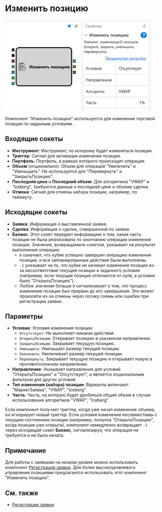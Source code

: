 # Изменить позицию

![Designer position modify 00](../../../../../../images/designer_position_modify_00.png)

Компонент "Изменить позицию" используется для изменения торговой позиции по заданным условиям.

## Входящие сокеты

- **Инструмент**: Инструмент, по которому будет изменяться позиция.
- **Триггер**: Сигнал для активации изменения позиции.
- **Портфель**: Портфель, в рамках которого происходит операция.
- **Объем** (опционально): Объем для операций "Увеличить" и "Уменьшить". Не используется для "Перевернуть" и "ЗакрытьПозицию".
- **Последняя цена** и **Последний объем**: Для алгоритмов "VWAP" и "Iceberg", требуются данные о последней цене и объеме сделки.
- **Отмена**: Сигнал для отмены набора позиции, например, по таймауту.

## Исходящие сокеты

- **Заявка**: Информация о выставленной заявке.
- **Сделка**: Информация о сделке, совершенной по заявке.
- **Баланс**: Этот сокет передает информацию о том, какая часть позиции не была реализована по окончанию операции изменения позиции. Значение, возвращаемое сокетом, указывает на результат выполнения операции:
  - `0` означает, что кубик успешно завершил операцию изменения позиции, и все запланированные действия были выполнены.
  - `-1` указывает на то, что кубик не начинал изменение позиции из-за несоответствия текущей позиции и заданного условия (например, если текущая позиция отличается от нуля, а условие было "ОткрытьПозицию").
  - Любое значение больше `0` сигнализирует о том, что процесс изменения позиции был прерван до его завершения. Это может произойти из-за отмены через логику схемы или ошибки при регистрации заявки.

## Параметры

- **Условие**: Условия изменения позиции:
  - `Отсутствует`: Не выполняет никаких действий.
  - `ОткрытьПозицию`: Открывает позицию в указанном направлении.
  - `ЗакрытьПозицию`: Закрывает текущую позицию.
  - `Уменьшить`: Уменьшает размер текущей позиции.
  - `Увеличить`: Увеличивает размер текущей позиции.
  - `Перевернуть`: Закрывает текущую позицию и открывает новую в противоположном направлении.
- **Направление**: Указывает направление для условий "ОткрытьПозицию" и "Отсутствует", и является опциональным фильтром для других условий.
- **Тип изменения (набора) позиции**: Варианты включают "МаркетЗаявка", "VWAP", "Iceberg".
- **Часть**: Часть, на которую будет дробиться общий объем в случае использования алгоритмов "VWAP", "Iceberg".


Если компонент получает триггер, когда уже начал изменение объема, он игнорирует новый триггер. Если условия изменения несовместимы с текущим состоянием позиции (например, попытка "ОткрытьПозицию", когда позиция уже открыта), компонент немедленно возвращает `-1` через исходящий сокет **Баланс**, сигнализируя, что операция не требуется и не была начата.

## Примечание

Для работы с заявками на низком уровне можно использовать компонент [Регистрация заявки](../orders/register.md). Для более высокоуровневого управления позициями предлагается использовать этот компонент "Изменить позицию".

## См. также

- [Регистрация заявки](../orders/register.md)
